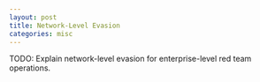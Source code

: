```yaml
---
layout: post
title: Network-Level Evasion
categories: misc
---
```


TODO: Explain network-level evasion for enterprise-level red team operations.
